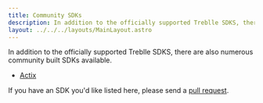 ```yaml
---
title: Community SDKs
description: In addition to the officially supported Treblle SDKS, there are also numerous community built SDKs available.
layout: ../../../layouts/MainLayout.astro
---
```


In addition to the officially supported Treblle SDKS, there are also numerous community built SDKs available.

- <a href="https://github.com/barrage/actix-treblle" target="_blank">Actix</a>

If you have an SDK you'd like listed here, please send a <a href="https://github.com/Treblle/docs/tree/main/src/pages/en/integrations/community-sdks.md" target="_blank">pull request</a>.
